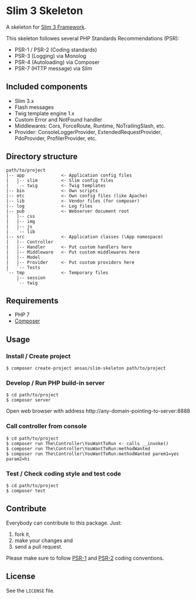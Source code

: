 # Slim 3 Skeleton

A skeleton for [Slim 3 Framework](http://slimframework.com/).

This skeleton followes several PHP Standards Recommendations (PSR):
- PSR-1 / PSR-2 (Coding standards)
- PSR-3 (Logging) via Monolog
- PSR-4 (Autoloading) via Composer
- PSR-7 (HTTP message) via Slim

## Included components
* Slim 3.x
* Flash messages
* Twig template engine 1.x
* Custom Error and NotFound handler
* Middlewares: Cors, ForceRoute, Runtime, NoTrailingSlash, etc.
* Provider: ConsoleLoggerProvider, ExtendedRequestProvider, PdoProvider, ProfilerProvider, etc.

## Directory structure
```
path/to/project
|-- app              <- Application config files
|   |-- slim         <- Slim config files
|   `-- twig         <- Twig templates
|-- bin              <- Own scripts
|-- etc              <- Own config files (like Apache)
|-- lib              <- Vendor files (for composer)
|-- log              <- Log files
|-- pub              <- Webserver document root
|   |-- css
|   |-- img
|   |-- js
|   `-- lib
|-- src              <- Application classes (\App namespace)
|   |-- Controller
|   |-- Handler      <- Put custom handlers here
|   |-- Middleware   <- Put custom middlewares here
|   |-- Model
|   |-- Provider     <- Put custom providers here
|   `-- Tests
`-- tmp              <- Temporary files
    |-- session
    `-- twig
```

## Requirements

* PHP 7
* [Composer](https://getcomposer.org/)

## Usage

### Install / Create project

```shell
$ composer create-project ansas/slim-skeleton path/to/project
```

### Develop / Run PHP build-in server

```shell
$ cd path/to/project
$ composer server
```
Open web browser with address http://any-domain-pointing-to-server:8888

### Call controller from console

```shell
$ cd path/to/project
$ composer run The\Controller\YouWantToRun <- calls __invoke()
$ composer run The\Controller\YouWantToRun:methodWanted
$ composer run The\Controller\YouWantToRun:methodWanted parem1=yes param2=hi
```

### Test / Check coding style and test code

```shell
$ cd path/to/project
$ composer test
```

## Contribute

Everybody can contribute to this package. Just:

1. fork it, 
2. make your changes and 
3. send a pull request.

Please make sure to follow [PSR-1](https://github.com/php-fig/fig-standards/blob/master/accepted/PSR-1-basic-coding-standard.md) and [PSR-2](https://github.com/php-fig/fig-standards/blob/master/accepted/PSR-2-coding-style-guide.md) coding conventions.


## License

See the `LICENSE` file.
